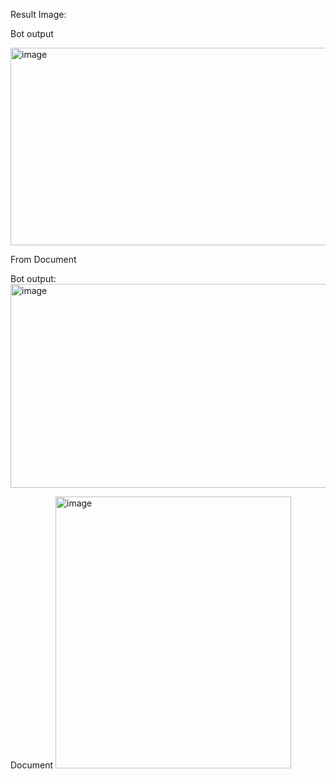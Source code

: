 Result Image:

Bot output

<img width="811" height="316" alt="image" src="https://github.com/user-attachments/assets/0dd9caaa-03f9-47e3-941c-dcfe75c09f49" />

From Document




Bot output:
<img width="821" height="326" alt="image" src="https://github.com/user-attachments/assets/32fc418c-7aa3-43cf-806b-8ee203e25b5b" />

Document
<img width="377" height="435" alt="image" src="https://github.com/user-attachments/assets/d6f9c9e1-3600-471d-ad1a-cc90da32c0c8" />


